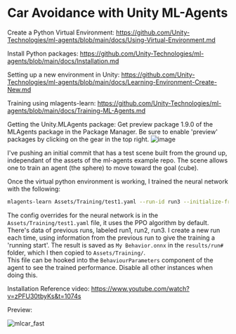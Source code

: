 # Car Avoidance with Unity ML-Agents

Create a Python Virtual Environment:
https://github.com/Unity-Technologies/ml-agents/blob/main/docs/Using-Virtual-Environment.md

Install Python packages:
https://github.com/Unity-Technologies/ml-agents/blob/main/docs/Installation.md

Setting up a new environment in Unity:
https://github.com/Unity-Technologies/ml-agents/blob/main/docs/Learning-Environment-Create-New.md

Training using mlagents-learn:
https://github.com/Unity-Technologies/ml-agents/blob/main/docs/Training-ML-Agents.md

Getting the Unity.MLAgents package:
Get preview package 1.9.0 of the MLAgents package in the Package Manager. Be sure to enable 'preview' packages by clicking on the gear in the top right.
![image](https://user-images.githubusercontent.com/4165980/111860755-f2b9bd00-8906-11eb-9d40-9d06547d6aae.png)



I've pushing an initial commit that has a test scene built from the ground up, independant of the assets of the ml-agents example repo.
The scene allows one to train an agent (the sphere) to move toward the goal (cube).

Once the virtual python environment is working, I trained the neural network with the following:

```sh
mlagents-learn Assets/Training/test1.yaml --run-id run3 --initialize-from=run2
```

The config overrides for the neural network is in the `Assets/Training/test1.yaml` file, it uses the PPO algorithm by default.
There's data of previous runs, labeled run1, run2, run3.  I create a new run each time, using information from the previous run to give the training a 'running start'.
The result is saved as `My Behavior.onnx` in the `results/run#` folder, which I then copied to `Assets/Training/`.  
This file can be hooked into the `BehaviourParameters` component of the agent to see the trained performance. Disable all other instances when doing this.

Installation Reference video: https://www.youtube.com/watch?v=zPFU30tbyKs&t=1074s


Preview:


![mlcar_fast](https://user-images.githubusercontent.com/4165980/213034867-f8070108-29c4-409b-a7f9-8fdc50fe0bc4.gif)

